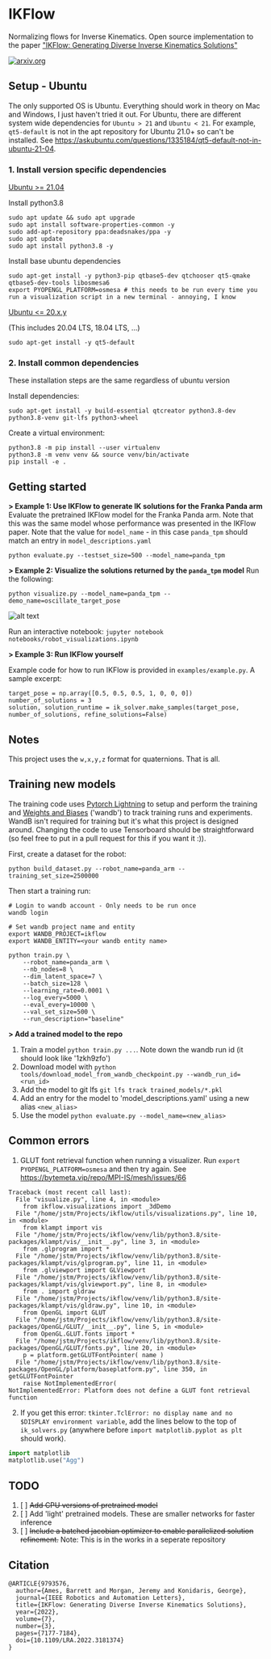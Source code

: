 # IKFlow
Normalizing flows for Inverse Kinematics. Open source implementation to the paper ["IKFlow: Generating Diverse Inverse Kinematics Solutions"](https://ieeexplore.ieee.org/abstract/document/9793576)

[![arxiv.org](https://img.shields.io/badge/cs.RO-%09arXiv%3A2111.08933-red)](https://arxiv.org/abs/2111.08933)


## Setup - Ubuntu

The only supported OS is Ubuntu. Everything should work in theory on Mac and Windows, I just haven't tried it out. For 
Ubuntu, there are different system wide dependencies for `Ubuntu > 21` and `Ubuntu < 21`. For example, `qt5-default` is 
not in the apt repository for Ubuntu 21.0+ so can't be installed. See https://askubuntu.com/questions/1335184/qt5-default-not-in-ubuntu-21-04.

### 1. Install version specific dependencies
<ins>Ubuntu >= 21.04</ins>
<!-- #### Ubuntu >= 21.04 -->
<!-- **Ubuntu >= 21.04** -->

<!-- 1. Install python3.8 -->
Install python3.8
```
sudo apt update && sudo apt upgrade
sudo apt install software-properties-common -y
sudo add-apt-repository ppa:deadsnakes/ppa -y
sudo apt update
sudo apt install python3.8 -y
```

<!-- 2. Install base ubuntu dependencies -->
Install base ubuntu dependencies
```
sudo apt-get install -y python3-pip qtbase5-dev qtchooser qt5-qmake qtbase5-dev-tools libosmesa6
export PYOPENGL_PLATFORM=osmesa # this needs to be run every time you run a visualization script in a new terminal - annoying, I know
```

<ins>Ubuntu <= 20.x.y</ins>
<!-- #### Ubuntu <= 20.x.y -->
<!-- **Ubuntu <= 20.x.y** -->
<!-- 1. Install base ubuntu dependencies -->
(This includes 20.04 LTS, 18.04 LTS, ...)
```
sudo apt-get install -y qt5-default   
```

### 2. Install common dependencies
These installation steps are the same regardless of ubuntu version

Install dependencies:
```
sudo apt-get install -y build-essential qtcreator python3.8-dev python3.8-venv git-lfs python3-wheel
```
Create a virtual environment:
```
python3.8 -m pip install --user virtualenv
python3.8 -m venv venv && source venv/bin/activate
pip install -e .
```


## Getting started

**> Example 1: Use IKFlow to generate IK solutions for the Franka Panda arm**
Evaluate the pretrained IKFlow model for the Franka Panda arm. Note that this was the same model whose performance was presented in the IKFlow paper. Note that the value for `model_name` - in this case `panda_tpm` should match an entry in `model_descriptions.yaml` 
```
python evaluate.py --testset_size=500 --model_name=panda_tpm
```

**> Example 2: Visualize the solutions returned by the `panda_tpm` model**
Run the following:
```
python visualize.py --model_name=panda_tpm --demo_name=oscillate_target_pose
```
![alt text](../media/panda_tpm_oscillate_x-2022-08-26.gif?raw=true)

Run an interactive notebook: `jupyter notebook notebooks/robot_visualizations.ipynb`

**> Example 3: Run IKFlow yourself**

Example code for how to run IKFlow is provided in `examples/example.py`. A sample excerpt:
```
target_pose = np.array([0.5, 0.5, 0.5, 1, 0, 0, 0])
number_of_solutions = 3
solution, solution_runtime = ik_solver.make_samples(target_pose, number_of_solutions, refine_solutions=False)
```


## Notes
This project uses the `w,x,y,z` format for quaternions. That is all.


## Training new models

The training code uses [Pytorch Lightning](https://www.pytorchlightning.ai/) to setup and perform the training and [Weights and Biases](https://wandb.ai/) ('wandb') to track training runs and experiments. WandB isn't required for training but it's what this project is designed around. Changing the code to use Tensorboard should be straightforward (so feel free to put in a pull request for this if you want it :)).

First, create a dataset for the robot:
```
python build_dataset.py --robot_name=panda_arm --training_set_size=2500000
```

Then start a training run:
```
# Login to wandb account - Only needs to be run once
wandb login

# Set wandb project name and entity
export WANDB_PROJECT=ikflow 
export WANDB_ENTITY=<your wandb entity name>

python train.py \
    --robot_name=panda_arm \
    --nb_nodes=8 \
    --dim_latent_space=7 \
    --batch_size=128 \
    --learning_rate=0.0001 \
    --log_every=5000 \
    --eval_every=10000 \
    --val_set_size=500 \
    --run_description="baseline"
```

**> Add a trained model to the repo**
1. Train a model `python train.py ...`. Note down the wandb run id (it should look like '1zkh9zfo')
2. Download model with `python tools/download_model_from_wandb_checkpoint.py --wandb_run_id=<run_id>`
3. Add the model to git lfs `git lfs track trained_models/*.pkl`
4. Add an entry for the model to 'model_descriptions.yaml' using a new alias `<new_alias>`
5. Use the model `python evaluate.py --model_name=<new_alias>`



## Common errors

1. GLUT font retrieval function when running a visualizer. Run `export PYOPENGL_PLATFORM=osmesa` and then try again. See https://bytemeta.vip/repo/MPI-IS/mesh/issues/66

```
Traceback (most recent call last):
  File "visualize.py", line 4, in <module>
    from ikflow.visualizations import _3dDemo
  File "/home/jstm/Projects/ikflow/utils/visualizations.py", line 10, in <module>
    from klampt import vis
  File "/home/jstm/Projects/ikflow/venv/lib/python3.8/site-packages/klampt/vis/__init__.py", line 3, in <module>
    from .glprogram import *
  File "/home/jstm/Projects/ikflow/venv/lib/python3.8/site-packages/klampt/vis/glprogram.py", line 11, in <module>
    from .glviewport import GLViewport
  File "/home/jstm/Projects/ikflow/venv/lib/python3.8/site-packages/klampt/vis/glviewport.py", line 8, in <module>
    from . import gldraw
  File "/home/jstm/Projects/ikflow/venv/lib/python3.8/site-packages/klampt/vis/gldraw.py", line 10, in <module>
    from OpenGL import GLUT
  File "/home/jstm/Projects/ikflow/venv/lib/python3.8/site-packages/OpenGL/GLUT/__init__.py", line 5, in <module>
    from OpenGL.GLUT.fonts import *
  File "/home/jstm/Projects/ikflow/venv/lib/python3.8/site-packages/OpenGL/GLUT/fonts.py", line 20, in <module>
    p = platform.getGLUTFontPointer( name )
  File "/home/jstm/Projects/ikflow/venv/lib/python3.8/site-packages/OpenGL/platform/baseplatform.py", line 350, in getGLUTFontPointer
    raise NotImplementedError( 
NotImplementedError: Platform does not define a GLUT font retrieval function
```

2. If you get this error: `tkinter.TclError: no display name and no $DISPLAY environment variable`, add the lines below to the top of `ik_solvers.py` (anywhere before `import matplotlib.pyplot as plt` should work).
``` python
import matplotlib
matplotlib.use("Agg")
```

## TODO
1. [ ] ~~Add CPU versions of pretrained model~~
2. [ ] Add 'light' pretrained models. These are smaller networks for faster inference
3. [ ] ~~Include a batched jacobian optimizer to enable parallelized solution refinement.~~ Note: This is in the works in a seperate repository



## Citation
```
@ARTICLE{9793576,
  author={Ames, Barrett and Morgan, Jeremy and Konidaris, George},
  journal={IEEE Robotics and Automation Letters}, 
  title={IKFlow: Generating Diverse Inverse Kinematics Solutions}, 
  year={2022},
  volume={7},
  number={3},
  pages={7177-7184},
  doi={10.1109/LRA.2022.3181374}
}
```